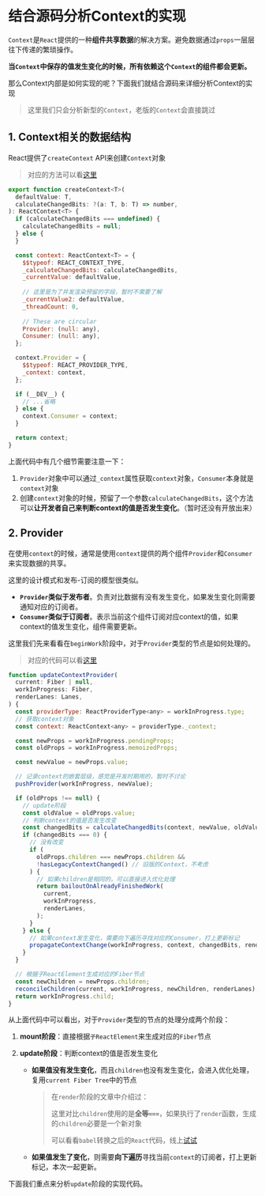 # 结合源码分析Context的实现

`Context`是`React`提供的一种**组件共享数据**的解决方案。避免数据通过`props`一层层往下传递的繁琐操作。

**当`Context`中保存的值发生变化的时候，所有依赖这个`Context`的组件都会更新。**

那么Context内部是如何实现的呢？下面我们就结合源码来详细分析Context的实现

> 这里我们只会分析新型的`Context`，老版的`Context`会直接跳过



## 1. Context相关的数据结构

React提供了`createContext` API来创建`Context`对象

> 对应的方法可以看[这里](https://github.com/careyke/react/blob/765e89b908206fe62feb10240604db224f38de7d/packages/react/src/ReactContext.js#L14)

```javascript
export function createContext<T>(
  defaultValue: T,
  calculateChangedBits: ?(a: T, b: T) => number,
): ReactContext<T> {
  if (calculateChangedBits === undefined) {
    calculateChangedBits = null;
  } else {
  }

  const context: ReactContext<T> = {
    $$typeof: REACT_CONTEXT_TYPE,
    _calculateChangedBits: calculateChangedBits,
    _currentValue: defaultValue,
    
    // 这里是为了并发渲染预留的字段，暂时不需要了解
    _currentValue2: defaultValue,
    _threadCount: 0,
    
    // These are circular
    Provider: (null: any),
    Consumer: (null: any),
  };

  context.Provider = {
    $$typeof: REACT_PROVIDER_TYPE,
    _context: context,
  };

  if (__DEV__) {
    // ...省略
  } else {
    context.Consumer = context;
  }

  return context;
}
```

上面代码中有几个细节需要注意一下：

1. `Provider`对象中可以通过`_context`属性获取`context`对象，`Consumer`本身就是`context`对象
2. 创建`context`对象的时候，预留了一个参数`calculateChangedBits`，这个方法可以**让开发者自己来判断context的值是否发生变化**。（暂时还没有开放出来）



## 2. Provider

在使用`context`的时候，通常是使用`context`提供的两个组件`Provider`和`Consumer`来实现数据的共享。

这里的设计模式和发布-订阅的模型很类似。

- **`Provider`类似于发布者**。负责对比数据有没有发生变化，如果发生变化则需要通知对应的订阅者。
- **`Consumer`类似于订阅者**。表示当前这个组件订阅对应context的值，如果context的值发生变化，组件需要更新。



这里我们先来看看在`beginWork`阶段中，对于`Provider`类型的节点是如何处理的。

> 对应的代码可以看[这里](https://github.com/careyke/react/blob/765e89b908206fe62feb10240604db224f38de7d/packages/react-reconciler/src/ReactFiberBeginWork.new.js#L2756)

```javascript
function updateContextProvider(
  current: Fiber | null,
  workInProgress: Fiber,
  renderLanes: Lanes,
) {
  const providerType: ReactProviderType<any> = workInProgress.type;
  // 获取context对象
  const context: ReactContext<any> = providerType._context;

  const newProps = workInProgress.pendingProps;
  const oldProps = workInProgress.memoizedProps;

  const newValue = newProps.value;

  // 记录context的嵌套层级，感觉是开发时期用的，暂时不讨论
  pushProvider(workInProgress, newValue);

  if (oldProps !== null) {
    // update阶段
    const oldValue = oldProps.value;
    // 判断context的值是否发生改变
    const changedBits = calculateChangedBits(context, newValue, oldValue);
    if (changedBits === 0) {
      // 没有改变
      if (
        oldProps.children === newProps.children &&
        !hasLegacyContextChanged() // 旧版的Context，不考虑
      ) {
        // 如果children是相同的，可以直接进入优化处理
        return bailoutOnAlreadyFinishedWork(
          current,
          workInProgress,
          renderLanes,
        );
      }
    } else {
      // 如果context发生变化，需要向下遍历寻找对应的Consumer，打上更新标记
      propagateContextChange(workInProgress, context, changedBits, renderLanes);
    }
  }

  // 根据子ReactElement生成对应的Fiber节点
  const newChildren = newProps.children;
  reconcileChildren(current, workInProgress, newChildren, renderLanes);
  return workInProgress.child;
}
```

从上面代码中可以看出，对于`Provider`类型的节点的处理分成两个阶段：

1. **mount阶段**：直接根据`子ReactElement`来生成对应的`Fiber`节点

2. **update阶段**：判断context的值是否发生变化

   - **如果值没有发生变化**，而且`children`也没有发生变化，会进入优化处理，复用`current Fiber Tree`中的节点

     > 在`render`阶段的文章中介绍过：
     >
     > 这里对比`children`使用的是**全等`===`**，如果执行了`render`函数，生成的`children`必要是一个新对象
     >
     > 可以看看`babel`转换之后的`React`代码，线上[试试](https://www.babeljs.cn/repl#?browsers=&build=&builtIns=false&spec=false&loose=false&code_lz=JYWwDg9gTgLgBAJQKYEMDG8BmUIjgcilQ3wG4AoctAGxQGc64ARJECOJADxiQDsATRsnQwAdAGFckXnxgBvcgEg0EXnRhQArhmgAKMDjB0AlArjm4iuprBIo-wyYoW4AX3LnFRAXd2mPLnBEMJpQvHAAPPzAAG4AfBF0YCi8CQD0SSnp0fEB5u6uQA&debug=false&forceAllTransforms=false&shippedProposals=false&circleciRepo=&evaluate=false&fileSize=false&timeTravel=false&sourceType=module&lineWrap=true&presets=es2015%2Creact&prettier=false&targets=&version=7.6.2&externalPlugins=)

   - **如果值发生了变化**，则需要**向下遍历**寻找当前`context`的订阅者，打上更新标记，本次一起更新。

下面我们重点来分析`update`阶段的实现代码。

